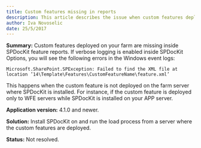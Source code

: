 ```yaml
---
title: Custom features missing in reports
description: This article describes the issue when custom features deployed on your farm are missing inside SPDocKit feature reports.
author: Iva Novoselic  
date: 25/5/2017
---
```


__Summary:__ Custom features deployed on your farm are missing inside SPDocKit feature reports. If verbose logging is enabled inside SPDocKit Options, you will see the following errors in the Windows event logs:

`Microsoft.SharePoint.SPException: Failed to find the XML file at location ’14\Template\Features\CustomFeatureName\feature.xml’`

This happens when the custom feature is not deployed on the farm server where SPDocKit is installed. For instance, if the custom feature is deployed only to WFE servers while SPDocKit is installed on your APP server.

__Application version:__ 4.1.0 and newer.

__Solution:__ Install SPDocKit on and run the load process from a server where the custom features are deployed.

__Status:__ Not resolved.